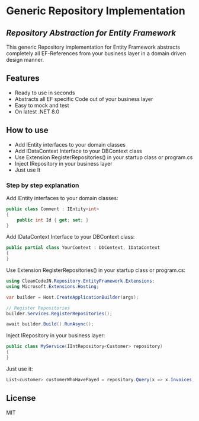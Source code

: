 # Generic Repository Implementation
## _Repository Abstraction for Entity Framework_

This generic Repository implementation for Entity Framework abstracts completely all EF-References from your business layer in a domain driven design manner.

## Features

- Ready to use in seconds
- Abstracts all EF specific Code out of your business layer
- Easy to mock and test
- On latest .NET 8.0

## How to use

- Add IEntity<T> interfaces to your domain classes
- Add IDataContext Interface to your DBContext class
- Use Extension RegisterRepositories() in your startup class or program.cs
- Inject IRepository<T> in your business layer
- Just use It

### Step by step explanation

Add IEntity<T> interfaces to your domain classes:

```C#
public class Comment : IEntity<int>
{
    public int Id { get; set; }
}
```

Add IDataContext Interface to your DBContext class:

```C#
public partial class YourContext : DbContext, IDataContext
{   
}
```

Use Extension RegisterRepositories() in your startup class or program.cs:

```C#
using CleanCodeJN.Repository.EntityFramework.Extensions;
using Microsoft.Extensions.Hosting;

var builder = Host.CreateApplicationBuilder(args);

// Register Repositories
builder.Services.RegisterRepositories();

await builder.Build().RunAsync();
```

Inject IRepository<T> in your business layer:

```C#
public class MyService(IIntRepository<Customer> repository)
{   
}
```

Just use it:

```C#
List<customer> customerWhoHavePayed = repository.Query(x => x.Invoices).Where(x => x.Invoice.IsPayed).ToList()
```

## License

MIT
